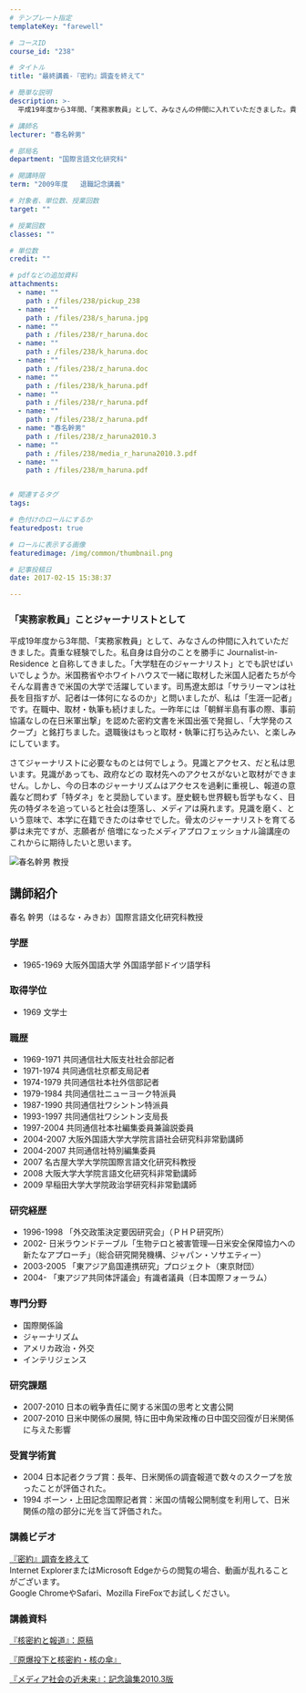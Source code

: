 ```yaml
---
# テンプレート指定
templateKey: "farewell"

# コースID
course_id: "238"

# タイトル
title: "最終講義-『密約』調査を終えて"

# 簡単な説明
description: >-
  平成19年度から3年間、「実務家教員」として、みなさんの仲間に入れていただきました。貴重な経験でした。私自身は自分のことを勝手に Journalist-in-Residence と自称してきました...

# 講師名
lecturer: "春名幹男"

# 部局名
department: "国際言語文化研究科"

# 開講時限
term: "2009年度	退職記念講義"

# 対象者、単位数、授業回数
target: ""

# 授業回数
classes: ""

# 単位数
credit: ""

# pdfなどの追加資料
attachments: 
  - name: "" 
    path : /files/238/pickup_238
  - name: "" 
    path : /files/238/s_haruna.jpg
  - name: "" 
    path : /files/238/r_haruna.doc
  - name: "" 
    path : /files/238/k_haruna.doc
  - name: "" 
    path : /files/238/z_haruna.doc
  - name: "" 
    path : /files/238/k_haruna.pdf
  - name: "" 
    path : /files/238/r_haruna.pdf
  - name: "" 
    path : /files/238/z_haruna.pdf
  - name: "春名幹男" 
    path : /files/238/z_haruna2010.3
  - name: "" 
    path : /files/238/media_r_haruna2010.3.pdf
  - name: "" 
    path : /files/238/m_haruna.pdf


# 関連するタグ
tags:

# 色付けのロールにするか
featuredpost: true

# ロールに表示する画像
featuredimage: /img/common/thumbnail.png

# 記事投稿日
date: 2017-02-15 15:38:37

---
```

### 「実務家教員」ことジャーナリストとして

平成19年度から3年間、「実務家教員」として、みなさんの仲間に入れていただきました。貴重な経験でした。私自身は自分のことを勝手に Journalist-in-Residence と自称してきました。「大学駐在のジャーナリスト」とでも訳せばいいでしょうか。米国務省やホワイトハウスで一緒に取材した米国人記者たちが今そんな肩書きで米国の大学で活躍しています。司馬遼太郎は「サラリーマンは社長を目指すが、記者は一体何になるのか」と問いましたが、私は「生涯一記者」です。在職中、取材・執筆も続けました。一昨年には「朝鮮半島有事の際、事前協議なしの在日米軍出撃」を認めた密約文書を米国出張で発掘し、「大学発のスクープ」と銘打ちました。退職後はもっと取材・執筆に打ち込みたい、と楽しみにしています。 

さてジャーナリストに必要なものとは何でしょう。見識とアクセス、だと私は思います。見識があっても、政府などの 取材先へのアクセスがないと取材ができません。しかし、今の日本のジャーナリズムはアクセスを過剰に重視し、報道の意義など問わず「特ダネ」をと奨励しています。歴史観も世界観も哲学もなく、目先の特ダネを追っていると社会は堕落し、メディアは廃れます。見識を磨く、という意味で、本学に在籍できたのは幸せでした。骨太のジャーナリストを育てる夢は未完ですが、志願者が 倍増になったメディアプロフェッショナル論講座のこれからに期待したいと思います。

![春名幹男 教授](/files/238/s_haruna.jpg) 
## 講師紹介

春名 幹男（はるな・みきお）国際言語文化研究科教授 

### 学歴

  * 1965-1969 大阪外国語大学 外国語学部ドイツ語学科

### 取得学位

  * 1969 文学士 

### 職歴

  * 1969-1971 共同通信社大阪支社社会部記者
  * 1971-1974 共同通信社京都支局記者
  * 1974-1979 共同通信社本社外信部記者
  * 1979-1984 共同通信社ニューヨーク特派員
  * 1987-1990 共同通信社ワシントン特派員
  * 1993-1997 共同通信社ワシントン支局長
  * 1997-2004 共同通信社本社編集委員兼論説委員
  * 2004-2007 大阪外国語大学大学院言語社会研究科非常勤講師
  * 2004-2007 共同通信社特別編集委員
  * 2007 名古屋大学大学院国際言語文化研究科教授
  * 2008 大阪大学大学院言語文化研究科非常勤講師
  * 2009 早稲田大学大学院政治学研究科非常勤講師

### 研究経歴

  * 1996-1998 「外交政策決定要因研究会」（ＰＨＰ研究所）
  * 2002- 日米ラウンドテーブル「生物テロと被害管理—日米安全保障協力への新たなアプローチ」（総合研究開発機構、ジャパン・ソサエティー）
  * 2003-2005 「東アジア島国連携研究」プロジェクト（東京財団）
  * 2004- 「東アジア共同体評議会」有識者議員（日本国際フォーラム）

### 専門分野

  * 国際関係論
  * ジャーナリズム
  * アメリカ政治・外交
  * インテリジェンス

### 研究課題

  * 2007-2010 日本の戦争責任に関する米国の思考と文書公開
  * 2007-2010 日米中関係の展開, 特に田中角栄政権の日中国交回復が日米関係に与えた影響

### 受賞学術賞

  * 2004 日本記者クラブ賞：長年、日米関係の調査報道で数々のスクープを放ったことが評価された。
  * 1994 ボーン・上田記念国際記者賞：米国の情報公開制度を利用して、日米関係の陰の部分に光を当て評価された。
### 講義ビデオ

[『密約』調査を終えて](http://nuvideo.media.nagoya-u.ac.jp/embed/8bf3872ba80a4bb7cc64bc1e2fc72ee4d84dd500)  
Internet ExplorerまたはMicrosoft Edgeからの閲覧の場合、動画が乱れることがございます。  
Google ChromeやSafari、Mozilla FireFoxでお試しください。 

### 講義資料


[『核密約と報道』：原稿](/files/238/k_haruna.pdf) 

[『原爆投下と核密約・核の傘』](/files/238/r_haruna.pdf) 

[『メディア社会の近未来』：記念論集2010.3版](/files/238/m_haruna.pdf) 
